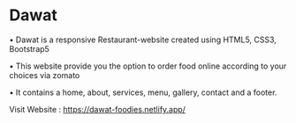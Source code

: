 # Dawat
• Dawat is a responsive Restaurant-website created using HTML5, CSS3, Bootstrap5

• This website provide you the option to order food online according to your choices via zomato

• It contains a home, about, services, menu, gallery, contact and a footer. 

Visit Website : https://dawat-foodies.netlify.app/
